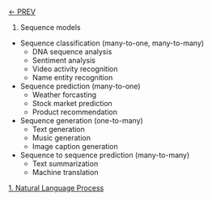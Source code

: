 [<- PREV](../README.md)

1. Sequence models
  - Sequence classification (many-to-one, many-to-many)
    - DNA sequence analysis
    - Sentiment analysis
    - Video activity recognition
    - Name entity recognition
  - Sequence prediction (many-to-one)
    - Weather forcasting
    - Stock market prediction
    - Product recommendation
  - Sequence generation (one-to-many)
    - Text generation
    - Music generation
    - Image caption generation
  - Sequence to sequence prediction (many-to-many)
    - Text summarization
    - Machine translation


[1. Natural Language Process](nlp.md)
